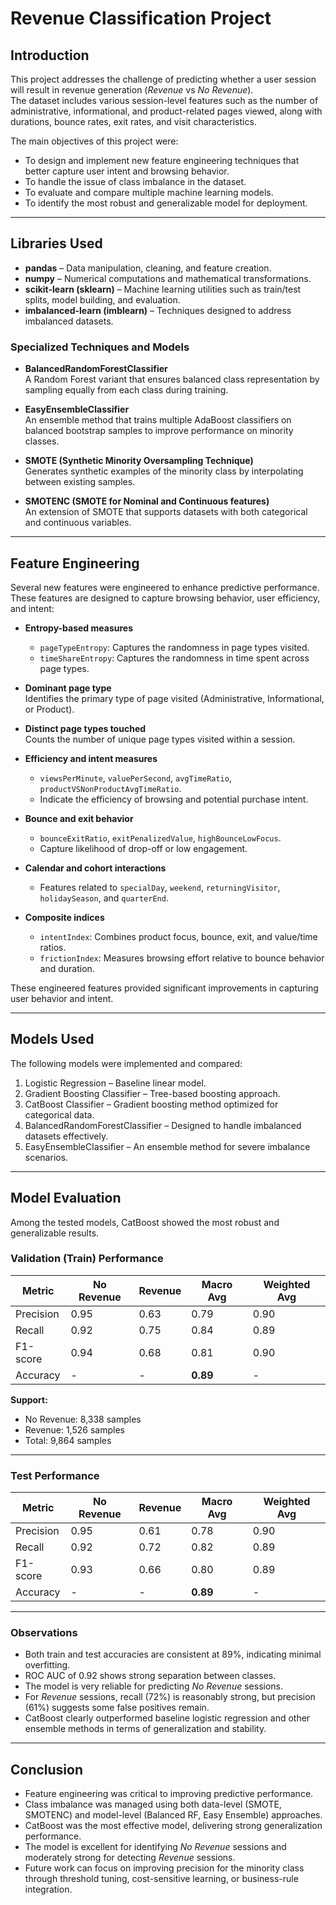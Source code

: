 # Revenue Classification Project

## Introduction
This project addresses the challenge of predicting whether a user session will result in revenue generation (*Revenue* vs *No Revenue*).  
The dataset includes various session-level features such as the number of administrative, informational, and product-related pages viewed, along with durations, bounce rates, exit rates, and visit characteristics.  

The main objectives of this project were:
- To design and implement new feature engineering techniques that better capture user intent and browsing behavior.
- To handle the issue of class imbalance in the dataset.
- To evaluate and compare multiple machine learning models.
- To identify the most robust and generalizable model for deployment.

---

## Libraries Used

- **pandas** – Data manipulation, cleaning, and feature creation.  
- **numpy** – Numerical computations and mathematical transformations.  
- **scikit-learn (sklearn)** – Machine learning utilities such as train/test splits, model building, and evaluation.  
- **imbalanced-learn (imblearn)** – Techniques designed to address imbalanced datasets.  

### Specialized Techniques and Models

- **BalancedRandomForestClassifier**  
  A Random Forest variant that ensures balanced class representation by sampling equally from each class during training.

- **EasyEnsembleClassifier**  
  An ensemble method that trains multiple AdaBoost classifiers on balanced bootstrap samples to improve performance on minority classes.

- **SMOTE (Synthetic Minority Oversampling Technique)**  
  Generates synthetic examples of the minority class by interpolating between existing samples.

- **SMOTENC (SMOTE for Nominal and Continuous features)**  
  An extension of SMOTE that supports datasets with both categorical and continuous variables.

---

## Feature Engineering

Several new features were engineered to enhance predictive performance. These features are designed to capture browsing behavior, user efficiency, and intent:

- **Entropy-based measures**  
  - `pageTypeEntropy`: Captures the randomness in page types visited.  
  - `timeShareEntropy`: Captures the randomness in time spent across page types.  

- **Dominant page type**  
  Identifies the primary type of page visited (Administrative, Informational, or Product).

- **Distinct page types touched**  
  Counts the number of unique page types visited within a session.

- **Efficiency and intent measures**  
  - `viewsPerMinute`, `valuePerSecond`, `avgTimeRatio`, `productVSNonProductAvgTimeRatio`.  
  - Indicate the efficiency of browsing and potential purchase intent.

- **Bounce and exit behavior**  
  - `bounceExitRatio`, `exitPenalizedValue`, `highBounceLowFocus`.  
  - Capture likelihood of drop-off or low engagement.

- **Calendar and cohort interactions**  
  - Features related to `specialDay`, `weekend`, `returningVisitor`, `holidaySeason`, and `quarterEnd`.

- **Composite indices**  
  - `intentIndex`: Combines product focus, bounce, exit, and value/time ratios.  
  - `frictionIndex`: Measures browsing effort relative to bounce behavior and duration.

These engineered features provided significant improvements in capturing user behavior and intent.

---

## Models Used

The following models were implemented and compared:

1. Logistic Regression – Baseline linear model.  
2. Gradient Boosting Classifier – Tree-based boosting approach.  
3. CatBoost Classifier – Gradient boosting method optimized for categorical data.  
4. BalancedRandomForestClassifier – Designed to handle imbalanced datasets effectively.  
5. EasyEnsembleClassifier – An ensemble method for severe imbalance scenarios.  

---

## Model Evaluation

Among the tested models, CatBoost showed the most robust and generalizable results.

### Validation (Train) Performance

| Metric        | No Revenue | Revenue | Macro Avg | Weighted Avg |
|---------------|------------|---------|-----------|--------------|
| Precision     | 0.95       | 0.63    | 0.79      | 0.90         |
| Recall        | 0.92       | 0.75    | 0.84      | 0.89         |
| F1-score      | 0.94       | 0.68    | 0.81      | 0.90         |
| Accuracy      | -          | -       | **0.89**  | -            |

**Support:**  
- No Revenue: 8,338 samples  
- Revenue: 1,526 samples  
- Total: 9,864 samples  

---

### Test Performance

| Metric        | No Revenue | Revenue | Macro Avg | Weighted Avg |
|---------------|------------|---------|-----------|--------------|
| Precision     | 0.95       | 0.61    | 0.78      | 0.90         |
| Recall        | 0.92       | 0.72    | 0.82      | 0.89         |
| F1-score      | 0.93       | 0.66    | 0.80      | 0.89         |
| Accuracy      | -          | -       | **0.89**  | -            |


---

### Observations

- Both train and test accuracies are consistent at 89%, indicating minimal overfitting.  
- ROC AUC of 0.92 shows strong separation between classes.  
- The model is very reliable for predicting *No Revenue* sessions.  
- For *Revenue* sessions, recall (72%) is reasonably strong, but precision (61%) suggests some false positives remain.  
- CatBoost clearly outperformed baseline logistic regression and other ensemble methods in terms of generalization and stability.

---

## Conclusion

- Feature engineering was critical to improving predictive performance.  
- Class imbalance was managed using both data-level (SMOTE, SMOTENC) and model-level (Balanced RF, Easy Ensemble) approaches.  
- CatBoost was the most effective model, delivering strong generalization performance.  
- The model is excellent for identifying *No Revenue* sessions and moderately strong for detecting *Revenue* sessions.  
- Future work can focus on improving precision for the minority class through threshold tuning, cost-sensitive learning, or business-rule integration.  
